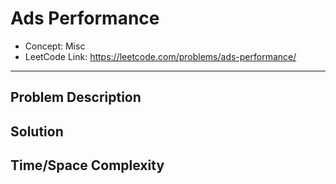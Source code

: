 # Ads Performance

- Concept: Misc
- LeetCode Link: https://leetcode.com/problems/ads-performance/

---

## Problem Description

## Solution

## Time/Space Complexity


